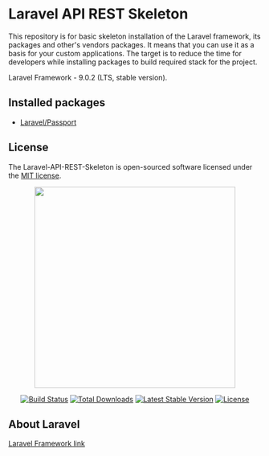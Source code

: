 # Laravel API REST Skeleton

This repository is for basic skeleton installation of the Laravel framework, its packages and other's vendors packages. It means that you can use it as a basis for your custom applications. The target is to reduce the time for developers while installing packages to build required stack for the project.

Laravel Framework - 9.0.2 (LTS, stable version).

## Installed packages

- [Laravel/Passport](https://github.com/laravel/passport)

## License

The Laravel-API-REST-Skeleton is open-sourced software licensed under the [MIT license](https://opensource.org/licenses/MIT).


<p align="center"><a href="https://laravel.com" target="_blank"><img src="https://raw.githubusercontent.com/laravel/art/master/logo-lockup/5%20SVG/2%20CMYK/1%20Full%20Color/laravel-logolockup-cmyk-red.svg" width="400"></a></p>

<p align="center">
<a href="https://travis-ci.org/laravel/framework"><img src="https://travis-ci.org/laravel/framework.svg" alt="Build Status"></a>
<a href="https://packagist.org/packages/laravel/framework"><img src="https://img.shields.io/packagist/dt/laravel/framework" alt="Total Downloads"></a>
<a href="https://packagist.org/packages/laravel/framework"><img src="https://img.shields.io/packagist/v/laravel/framework" alt="Latest Stable Version"></a>
<a href="https://packagist.org/packages/laravel/framework"><img src="https://img.shields.io/packagist/l/laravel/framework" alt="License"></a>
</p>

## About Laravel

[Laravel Framework link](https://github.com/laravel/laravel)
